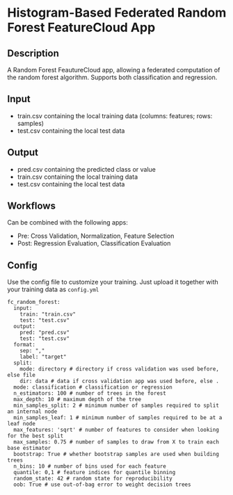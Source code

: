 # Histogram-Based Federated Random Forest FeatureCloud App

## Description
A Random Forest FeautureCloud app, allowing a federated computation of the random forest algorithm.
Supports both classification and regression.

## Input
- train.csv containing the local training data (columns: features; rows: samples)
- test.csv containing the local test data


## Output
- pred.csv containing the predicted class or value 
- train.csv containing the local training data
- test.csv containing the local test data

## Workflows
Can be combined with the following apps:
- Pre: Cross Validation, Normalization, Feature Selection
- Post: Regression Evaluation, Classification Evaluation

## Config
Use the config file to customize your training. Just upload it together with your training data as `config.yml`
```
fc_random_forest:
  input:
    train: "train.csv"
    test: "test.csv"
  output:
    pred: "pred.csv"
    test: "test.csv"
  format:
    sep: ","
    label: "target"
  split:
    mode: directory # directory if cross validation was used before, else file
    dir: data # data if cross validation app was used before, else .
  mode: classification # classification or regression
  n_estimators: 100 # number of trees in the forest
  max_depth: 10 # maximum depth of the tree
  min_samples_split: 2 # minimum number of samples required to split an internal node
  min_samples_leaf: 1 # minimum number of samples required to be at a leaf node
  max_features: 'sqrt' # number of features to consider when looking for the best split
  max_samples: 0.75 # number of samples to draw from X to train each base estimator
  bootstrap: True # whether bootstrap samples are used when building trees
  n_bins: 10 # number of bins used for each feature
  quantile: 0,1 # feature indices for quantile binning
  random_state: 42 # random state for reproducibility
  oob: True # use out-of-bag error to weight decision trees
```

